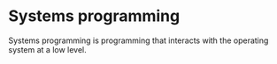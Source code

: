 # Systems programming

Systems programming is programming that interacts with the operating system at a low level.